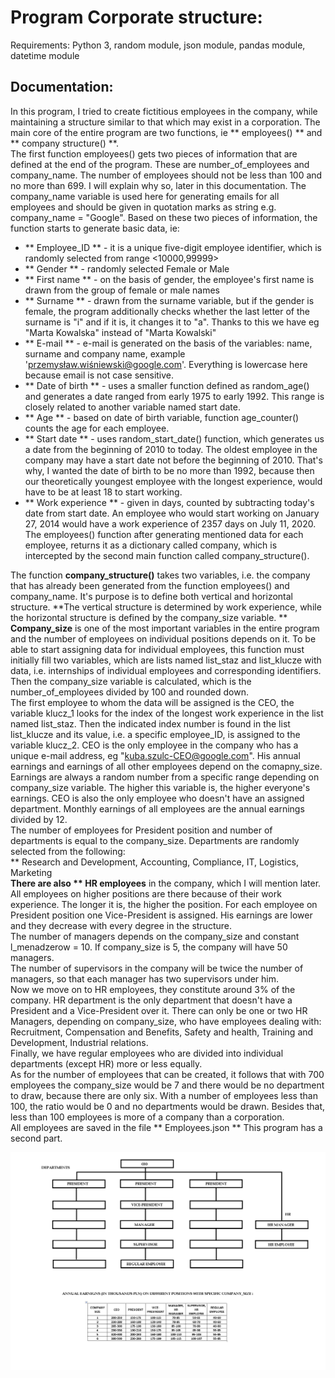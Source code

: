 # Program Corporate structure:

Requirements: Python 3, random module, json module, pandas module, datetime module

## Documentation:
In this program, I tried to create fictitious employees in the company, while maintaining a structure similar to that which may exist in a corporation.
The main core of the entire program are two functions, ie ** employees() ** and ** company structure() **. <br>
The first function employees() gets two pieces of information that are defined at the end of the program.
These are number_of_employees and company_name. The number of employees should not be less than 100 and no more than 699. I will explain why so, later
in this documentation. The company_name variable is used here for generating emails for all employees and should be given in quotation marks as
string e.g. company_name = "Google". Based on these two pieces of information, the function starts to generate basic data, ie: <br>
- ** Employee_ID ** - it is a unique five-digit employee identifier, which is randomly selected from range <10000,99999> <br>
- ** Gender ** - randomly selected Female or Male <br>
- ** First name ** - on the basis of gender, the employee's first name is drawn from the group of female or male names <br>
- ** Surname ** - drawn from the surname variable, but if the gender is female, the program additionally checks whether the last letter of the surname is "i"
  and if it is, it changes it to "a". Thanks to this we have eg "Marta Kowalska" instead of "Marta Kowalski" <br>
- ** E-mail ** - e-mail is generated on the basis of the variables: name, surname and company name,
  example 'przemysław.wiśniewski@google.com'. Everything is lowercase here because email is not case sensitive. <br>
- ** Date of birth ** - uses a smaller function defined as random_age() and generates a date
  ranged from early 1975 to early 1992. This range is closely related to another variable
  named start date. <br>
- ** Age ** - based on date of birth variable, function age_counter() counts the age for each employee. <br>
- ** Start date ** - uses random_start_date() function, which generates us a date from the beginning of 2010 to today. The oldest employee in the company may
  have a start date not before the beginning of 2010. That's why, I wanted the date of birth to be no more than 1992, because then our theoretically
  youngest employee with the longest experience, would have to be at least 18 to start working. <br>
- ** Work experience ** - given in days, counted by subtracting today's date from start date.
  An employee who would start working on January 27, 2014 would have a work experience of 2357 days on July 11, 2020.
The employees() function after generating mentioned data for each employee, returns
it as a dictionary called company, which is intercepted by the second main function called company_structure(). <br>


The function **company_structure()** takes two variables, i.e. the company that has already been generated from the function employees()
and company_name.
It's purpose is to define both vertical and horizontal structure. **The vertical structure is determined by work experience,
while the horizontal structure is defined by the company_size variable. ** <br>
**Company_size** is one of the most important variables in the entire program and the number of employees on individual positions depends on it.
To be able to start assigning data for individual employees, this function must initially fill two variables, which are lists named list_staz and
list_klucze with data, i.e. internships of individual employees and corresponding identifiers. Then the company_size variable is calculated, which is
the number_of_employees divided by 100 and rounded down. <br>
The first employee to whom the data will be assigned is the CEO, the variable klucz_1 looks for the index of the longest work experience in the list
named list_staz. Then the indicated index number is found in the list list_klucze and its value, i.e. a specific employee_ID, is assigned to the variable klucz_2.
CEO is the only employee in the company who has a unique e-mail address, eg "kuba.szulc-CEO@google.com". His annual earnings and earnings of all other
employees depend on the comapny_size.
Earnings are always a random number from a specific range depending on company_size variable. The higher this variable is, the higher everyone's earnings.
CEO is also the only employee who doesn't have an assigned department. Monthly earnings of all employees are the annual earnings divided by 12. <br>
The number of employees for President position and number of departments is equal to the company_size. Departments are randomly selected from the following:<br>
** Research and Development, Accounting, Compliance, IT, Logistics, Marketing **<br>
There are also ** HR employees** in the company, which I will mention later. All employees on higher positions are there because of their work experience.
The longer it is, the higher the position.
For each employee on President position one Vice-President is assigned. His earnings are lower and they decrease with every degree in the structure.<br>
The number of managers depends on the company_size and constant l_menadzerow = 10. If company_size is 5, the company will have 50 managers. <br>
The number of supervisors in the company will be twice the number of managers, so that each manager has two supervisors under him.<br>
Now we move on to HR employees, they constitute around 3% of the company. HR department is the only department that doesn't have a President and a Vice-President over it.
There can only be one or two HR Managers, depending on company_size, who have employees dealing with: Recruitment, Compensation and Benefits,
Safety and health, Training and Development, Industrial relations. <br>
Finally, we have regular employees who are divided into individual departments (except HR) more or less equally. <br>
As for the number of employees that can be created, it follows that with 700 employees the company_size would be 7 and there would be no
department to draw, because there are only six. With a number of employees less than 100, the ratio would be 0 and no departments would be drawn.
Besides that, less than 100 employees is more of a company than a corporation. <br>
All employees are saved in the file ** Employees.json **
This program has a second part.

![alt tag](https://github.com/FilipGieraga/Python-ENG/blob/master/15.%20Company%20Structure/Structure.png)
